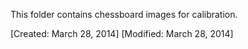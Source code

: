 This folder contains chessboard images for calibration. 


[Created: March 28, 2014]
[Modified: March 28, 2014]
